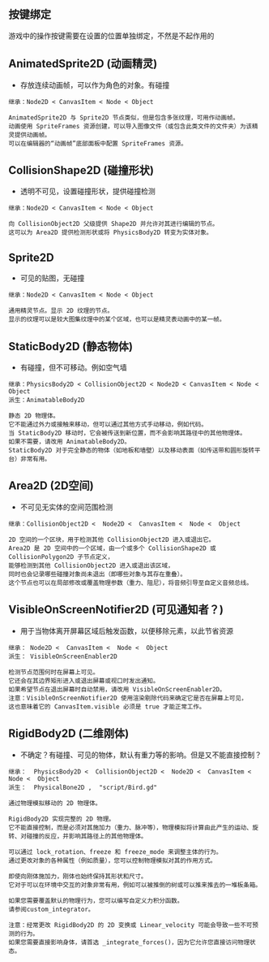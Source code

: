 ## 按键绑定
游戏中的操作按键需要在设置的位置单独绑定，不然是不起作用的
## AnimatedSprite2D (动画精灵)
- 存放连续动画帧，可以作为角色的对象。有碰撞
```
继承：Node2D < CanvasItem < Node < Object

AnimatedSprite2D 与 Sprite2D 节点类似，但是包含多张纹理，可用作动画帧。
动画使用 SpriteFrames 资源创建，可以导入图像文件（或包含此类文件的文件夹）为该精灵提供动画帧。
可以在编辑器的“动画帧”底部面板中配置 SpriteFrames 资源。
```
## CollisionShape2D (碰撞形状)
- 透明不可见，设置碰撞形状，提供碰撞检测
```
继承：Node2D < CanvasItem < Node < Object

向 CollisionObject2D 父级提供 Shape2D 并允许对其进行编辑的节点。
这可以为 Area2D 提供检测形状或将 PhysicsBody2D 转变为实体对象。
```
## Sprite2D
- 可见的贴图，无碰撞
```
继承：Node2D < CanvasItem < Node < Object

通用精灵节点。显示 2D 纹理的节点。
显示的纹理可以是较大图集纹理中的某个区域，也可以是精灵表动画中的某一帧。
```
## StaticBody2D (静态物体)
- 有碰撞，但不可移动。例如空气墙
```
继承：PhysicsBody2D < CollisionObject2D < Node2D < CanvasItem < Node < Object
派生：AnimatableBody2D

静态 2D 物理体。 
它不能通过外力或接触来移动，但可以通过其他方式手动移动，例如代码。
当 StaticBody2D 移动时，它会被传送到新位置，而不会影响其路径中的其他物理体。 
如果不需要，请改用 AnimatableBody2D。
StaticBody2D 对于完全静态的物体（如地板和墙壁）以及移动表面（如传送带和圆形旋转平台）非常有用。
```
## Area2D (2D空间)
- 不可见无实体的空间范围检测
```
继承：CollisionObject2D <  Node2D <  CanvasItem <  Node <  Object

2D 空间的一个区块，用于检测其他 CollisionObject2D 进入或退出它。
Area2D 是 2D 空间中的一个区域，由一个或多个 CollisionShape2D 或 CollisionPolygon2D 子节点定义，
能够检测到其他 CollisionObject2D 进入或退出该区域，
同时也会记录哪些碰撞对象尚未退出（即哪些对象与其存在重叠）。
这个节点也可以在局部修改或覆盖物理参数（重力、阻尼），将音频引导至自定义音频总线。
```

## VisibleOnScreenNotifier2D (可见通知者？)
- 用于当物体离开屏幕区域后触发函数，以便移除元素，以此节省资源
```
继承： Node2D <  CanvasItem <  Node <  Object
派生： VisibleOnScreenEnabler2D

检测节点范围何时在屏幕上可见。
它还会在其边界矩形进入或退出屏幕或视口时发出通知。
如果希望节点在退出屏幕时自动禁用，请改用 VisibleOnScreenEnabler2D。
注意：VisibleOnScreenNotifier2D 使用渲染剔除代码来确定它是否在屏幕上可见，
这也意味着它的 CanvasItem.visible 必须是 true 才能正常工作。
```
## RigidBody2D (二维刚体)
- 不确定？有碰撞、可见的物体，默认有重力等的影响。但是又不能直接控制？
```
继承：  PhysicsBody2D <  CollisionObject2D <  Node2D <  CanvasItem <  Node <  Object
派生：  PhysicalBone2D ,  "script/Bird.gd"

通过物理模拟移动的 2D 物理体。

RigidBody2D 实现完整的 2D 物理。 
它不能直接控制，而是必须对其施加力（重力、脉冲等），物理模拟将计算由此产生的运动、旋转、对碰撞的反应，并影响其路径上的其他物理体。

可以通过 lock_rotation、freeze 和 freeze_mode 来调整主体的行为。 
通过更改对象的各种属性（例如质量），您可以控制物理模拟对其的作用方式。

即使向刚体施加力，刚体也始终保持其形状和尺寸。 
它对于可以在环境中交互的对象非常有用，例如可以被推倒的树或可以推来推去的一堆板条箱。

如果您需要覆盖默认的物理行为，您可以编写自定义力积分函数。 
请参阅custom_integrator。

注意：经常更改 RigidBody2D 的 2D 变换或 Linear_velocity 可能会导致一些不可预测的行为。 
如果您需要直接影响身体，请首选 _integrate_forces()，因为它允许您直接访问物理状态。
```
